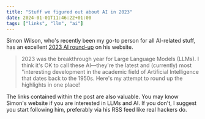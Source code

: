 ```yaml
---
title: "Stuff we figured out about AI in 2023"
date: 2024-01-01T11:46:22+01:00
tags: ["links", "llm", "ai"]
---
```

Simon Wilson, who's recently been my go-to person for all AI-related stuff, has
an excellent [2023 AI
round-up](https://simonwillison.net/2023/Dec/31/ai-in-2023/) on his website. 

> 2023 was the breakthrough year for Large Language Models (LLMs). I think it's
OK to call these AI—they're the latest and (currently) most "interesting
development in the academic field of Artificial Intelligence that dates back to
the 1950s. Here's my attempt to round up the highlights in one place!

The links contained within the post are also valuable. You may know Simon's
website if you are interested in LLMs and AI. If you don't, I suggest you start
following him, preferably via his RSS feed like real hackers do.



[nl]: https://buttondown.email/nicolaiarocci
[rss]: https://nicolaiarocci.com/index.xml
[m]: https://fosstodon.org/@nicola
[x]: https://x.com/nicolaiarocci